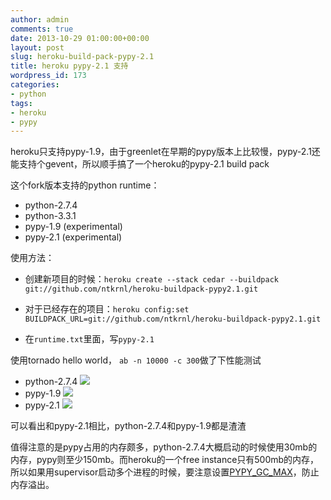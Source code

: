 ```yaml
---
author: admin
comments: true
date: 2013-10-29 01:00:00+00:00
layout: post
slug: heroku-build-pack-pypy-2.1
title: heroku pypy-2.1 支持
wordpress_id: 173
categories:
- python 
tags:
- heroku
- pypy
---
```

heroku只支持pypy-1.9，由于greenlet在早期的pypy版本上比较慢，pypy-2.1还能支持个gevent，所以顺手搞了一个heroku的pypy-2.1 build pack

这个fork版本支持的python runtime：

- python-2.7.4
- python-3.3.1 
- pypy-1.9 (experimental)
- pypy-2.1 (experimental)

使用方法：

- 创建新项目的时候：`heroku create --stack cedar --buildpack git://github.com/ntkrnl/heroku-buildpack-pypy2.1.git`


- 对于已经存在的项目：`heroku config:set BUILDPACK_URL=git://github.com/ntkrnl/heroku-buildpack-pypy2.1.git`

- 在`runtime.txt`里面，写`pypy-2.1`

使用tornado hello world， `ab -n 10000 -c 300`做了下性能测试

- python-2.7.4
 ![](http://ww3.sinaimg.cn/large/7dea1af1tw1ea1f2snxvuj20ge0ghjt8.jpg)
- pypy-1.9
 ![](http://ww2.sinaimg.cn/large/7dea1af1tw1ea1f2r6q37j20g80g5gnc.jpg)
- pypy-2.1
![](http://ww4.sinaimg.cn/large/7dea1af1tw1ea1f2nn5hyj20gc0gcq48.jpg)

可以看出和pypy-2.1相比，python-2.7.4和pypy-1.9都是渣渣

值得注意的是pypy占用的内存颇多，python-2.7.4大概启动的时候使用30mb的内存，pypy则至少150mb。而heroku的一个free instance只有500mb的内存，所以如果用supervisor启动多个进程的时候，要注意设置[PYPY_GC_MAX](http://doc.pypy.org/en/latest/gc_info.html)，防止内存溢出。